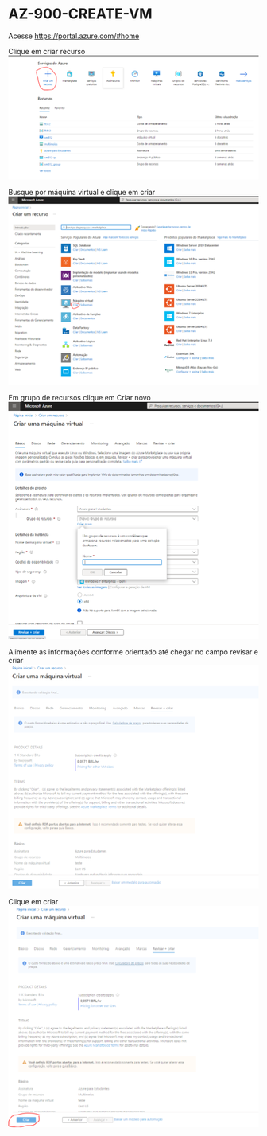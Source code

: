 # AZ-900-CREATE-VM

Acesse https://portal.azure.com/#home


Clique em criar recurso
![alt text](./01.png)

Busque por máquina virtual e clique em criar
![alt text](./02.png)

Em grupo de recursos clique em  Criar novo
![alt text](./03.png)

Alimente as informações conforme orientado até chegar no campo revisar e criar
![alt text](./04.png)

Clique em criar
![alt text](./05.png)
